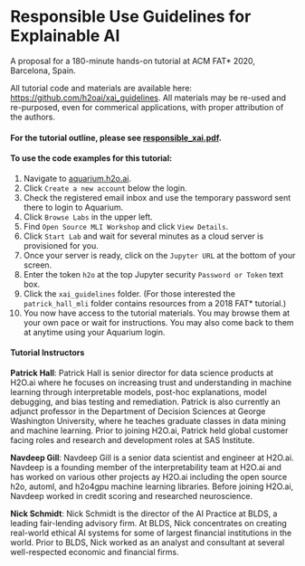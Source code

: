 # Responsible Use Guidelines for Explainable AI
A proposal for a 180-minute hands-on tutorial at ACM FAT* 2020, Barcelona, Spain.  

All tutorial code and materials are available here: https://github.com/h2oai/xai_guidelines. All materials may be re-used and re-purposed, even for commerical applications, with proper attribution of the authors.

#### For the tutorial outline, please see [responsible_xai.pdf](responsible_xai.pdf).

#### To use the code examples for this tutorial: 

1. Navigate to [aquarium.h2o.ai](aquarium.h2o.ai). 
2. Click `Create a new account` below the login.
3. Check the registered email inbox and use the temporary password sent there to login to Aquarium. 
4. Click `Browse Labs` in the upper left.
5. Find `Open Source MLI Workshop` and click `View Details`.
6. Click `Start Lab` and wait for several minutes as a cloud server is provisioned for you.  
7. Once your server is ready, click on the `Jupyter URL` at the bottom of your screen. 
8. Enter the token `h2o` at the top Jupyter security `Password or Token` text box.
9. Click the `xai_guidelines` folder. (For those interested the `patrick_hall_mli` folder contains resources from a 2018 FAT* tutorial.)
10. You now have access to the tutorial materials. You may browse them at your own pace or wait for instructions. You may also come back to them at anytime using your Aquarium login. 

#### Tutorial Instructors

**Patrick Hall**: Patrick Hall is senior director for data science products at H2O.ai where he focuses on increasing trust and understanding in machine learning through interpretable models, post-hoc explanations, model debugging, and bias testing and remediation. Patrick is also currently an adjunct professor in the Department of Decision Sciences at George Washington University, where he teaches graduate classes in data mining and machine learning. Prior to joining H2O.ai, Patrick held global customer facing roles and research and development roles at SAS Institute.

**Navdeep Gill**: Navdeep Gill is a senior data scientist and engineer at H2O.ai. Navdeep is a founding member of the interpretability team at H2O.ai and has worked on various other projects ay H2O.ai including the open source h2o, automl, and h2o4gpu machine learning libraries. Before joining H2O.ai, Navdeep worked in credit scoring and researched neuroscience. 

**Nick Schmidt**: Nick Schmidt is the director of the AI Practice at BLDS, a leading fair-lending advisory firm. At BLDS, Nick concentrates on creating real-world ethical AI systems for some of largest financial institutions in the world. Prior to BLDS, Nick worked as an analyst and consultant at several well-respected economic and financial firms. 
